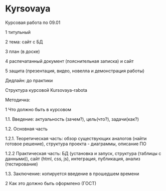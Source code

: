 # Kyrsovaya

Курсовая работа по 09.01

1 титульный

2 тема: сайт с БД

3 план (в доске)

4 распечатанный документ (пояснительная записка) и сайт

5 защита  (презентация, видео, новелла и демонстрация работы)

Дедлайн: до практики

Структура курсовой Kursovaya-rabota

Методичка:

1 Что должно быть в курсовом

1.1. Введение: актуальность (зачем?), цель(что?), задачи(как?) 

1.2. Основная часть

1.2.1. Теоретическая часть: обзор существующих аналогов (найти готовое решение), структура проекта - диаграммы,  описание ПО

1.2.2 Практическая часть: БД (установка и запуск, структура (таблицы с данными)), сайт (html, css, js), интеграция, публикация, анализ (тестирование) 

1.3. Заключение: копируется введение в прошедшем времени

2 Как это должно быть оформлено (ГОСТ)


